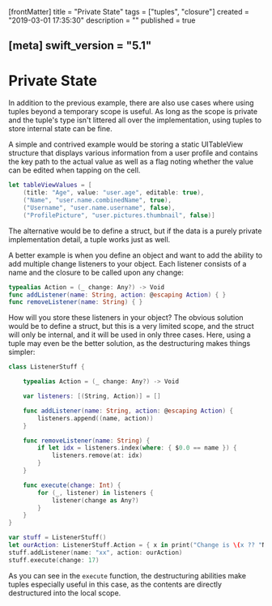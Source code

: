 [frontMatter]
title = "Private State"
tags = ["tuples", "closure"]
created = "2019-03-01 17:35:30"
description = ""
published = true

[meta]
swift_version = "5.1"
---

# Private State

In addition to the previous example, there are also use cases where
using tuples beyond a temporary scope is useful. As
long as the scope is private and the tuple\'s type isn\'t littered all
over the implementation, using tuples to store internal state can be
fine.

A simple and contrived example would be storing a static UITableView
structure that displays various information from a user profile and
contains the key path to the actual value as well as a flag noting
whether the value can be edited when tapping on the cell.

``` Swift
let tableViewValues = [
    (title: "Age", value: "user.age", editable: true),
    ("Name", "user.name.combinedName", true),
    ("Username", "user.name.username", false),
    ("ProfilePicture", "user.pictures.thumbnail", false)]
```

The alternative would be to define a struct, but if the data is a purely
private implementation detail, a tuple works just as well.

A better example is when you define an object and want to add the
ability to add multiple change listeners to your object. Each listener
consists of a name and the closure to be called upon any change:

``` Swift
typealias Action = (_ change: Any?) -> Void
func addListener(name: String, action: @escaping Action) { }
func removeListener(name: String) { }
```

How will you store these listeners in your object? The obvious solution
would be to define a struct, but this is a very limited scope, and the
struct will only be internal, and it will be used in only three cases.
Here, using a tuple may even be the better solution, as the
destructuring makes things simpler:

``` Swift
class ListenerStuff {

    typealias Action = (_ change: Any?) -> Void

    var listeners: [(String, Action)] = []

    func addListener(name: String, action: @escaping Action) {
        listeners.append((name, action))
    }

    func removeListener(name: String) {
        if let idx = listeners.index(where: { $0.0 == name }) {
            listeners.remove(at: idx)
        }
    }

    func execute(change: Int) {
        for (_, listener) in listeners {
            listener(change as Any?)
        }
    }
}

var stuff = ListenerStuff()
let ourAction: ListenerStuff.Action = { x in print("Change is \(x ?? "NONE").") }
stuff.addListener(name: "xx", action: ourAction)
stuff.execute(change: 17)
```

As you can see in the `execute` function, the destructuring abilities
make tuples especially useful in this case, as the contents are directly
destructured into the local scope.
